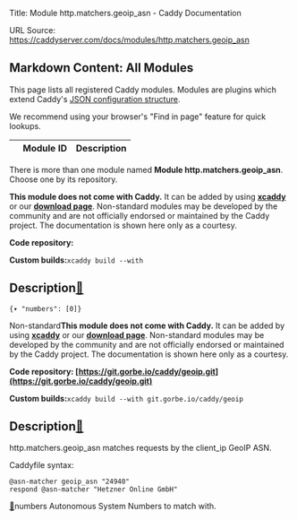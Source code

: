 Title: Module http.matchers.geoip_asn - Caddy Documentation

URL Source: https://caddyserver.com/docs/modules/http.matchers.geoip_asn

Markdown Content:
All Modules
-----------

This page lists all registered Caddy modules. Modules are plugins which extend Caddy's [JSON configuration structure](https://caddyserver.com/docs/json/).

We recommend using your browser's "Find in page" feature for quick lookups.

|  | Module ID | Description |
| --- | --- | --- |

There is more than one module named **Module http.matchers.geoip_asn**. Choose one by its repository.

**This module does not come with Caddy.** It can be added by using **[xcaddy](https://caddyserver.com/docs/build#xcaddy)** or our **[download page](https://caddyserver.com/download)**. Non-standard modules may be developed by the community and are not officially endorsed or maintained by the Caddy project. The documentation is shown here only as a courtesy.

**Code repository:**

**Custom builds:**`xcaddy build --with`

Description[🔗](https://caddyserver.com/docs/modules/http.matchers.geoip_asn#docs "Direct link")
------------------------------------------------------------------------------------------------

`{▾	"numbers": [0]}`

Non-standard**This module does not come with Caddy.** It can be added by using **[xcaddy](https://caddyserver.com/docs/build#xcaddy)** or our **[download page](https://caddyserver.com/download)**. Non-standard modules may be developed by the community and are not officially endorsed or maintained by the Caddy project. The documentation is shown here only as a courtesy.

**Code repository: [https://git.gorbe.io/caddy/geoip.git](https://git.gorbe.io/caddy/geoip.git)**

**Custom builds:**`xcaddy build --with git.gorbe.io/caddy/geoip`

Description[🔗](https://caddyserver.com/docs/modules/http.matchers.geoip_asn#docs "Direct link")
------------------------------------------------------------------------------------------------

http.matchers.geoip_asn matches requests by the client_ip GeoIP ASN.

Caddyfile syntax:

```
@asn-matcher geoip_asn "24940"
respond @asn-matcher "Hetzner Online GmbH"
```

[🔗](https://caddyserver.com/docs/modules/http.matchers.geoip_asn#numbers)numbers
Autonomous System Numbers to match with.
